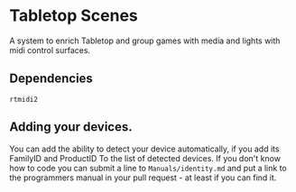 # Tabletop Scenes

A system to enrich Tabletop and group games with media and lights with midi control surfaces.

## Dependencies

```
rtmidi2
```

## Adding your devices.

You can add the ability to detect your device automatically, if you add its FamilyID and ProductID
To the list of detected devices. If you don't know how to code you can submit a line to `Manuals/identity.md` and put a 
link to the programmers manual in your pull request - at least if you can find it.